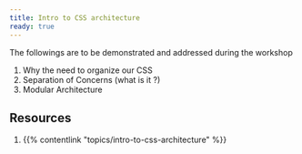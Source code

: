 ```yaml
---
title: Intro to CSS architecture
ready: true
---
```


The followings are to be demonstrated and addressed during the workshop

1. Why the need to organize our CSS
2. Separation of Concerns (what is it ?)
3. Modular Architecture

## Resources

1. {{% contentlink "topics/intro-to-css-architecture" %}}
